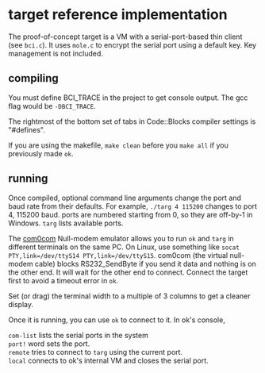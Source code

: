 # target reference implementation

The proof-of-concept target is a VM with a serial-port-based thin client (see `bci.c`). It uses `mole.c` to encrypt the serial port using a default key. Key management is not included.

## compiling

You must define BCI_TRACE in the project to get console output.
The gcc flag would be `-DBCI_TRACE`.

The rightmost of the bottom set of tabs in Code::Blocks compiler settings is "\#defines".

If you are using the makefile, `make clean` before you `make all` if you previously made `ok`.

## running

Once compiled, optional command line arguments change the port and baud rate from their defaults.
For example, `./targ 4 115200` changes to port 4, 115200 baud.
ports are numbered starting from 0, so they are off-by-1 in Windows.
`targ` lists available ports.

The [com0com](https://sourceforge.net/projects/com0com/) Null-modem emulator allows you to run `ok` and `targ`
in different terminals on the same PC. On Linux, use something like `socat PTY,link=/dev/ttyS14 PTY,link=/dev/ttyS15`.
com0com (the virtual null-modem cable) blocks RS232_SendByte if you send it data and nothing is on the other end.
It will wait for the other end to connect. Connect the target first to avoid a timeout error in `ok`.

Set (or drag) the terminal width to a multiple of 3 columns to get a cleaner display.

Once it is running, you can use `ok` to connect to it. In ok's console,

`com-list` lists the serial ports in the system  
`port!` word sets the port.  
`remote` tries to connect to `targ` using the current port.  
`local` connects to ok's internal VM and closes the serial port.
